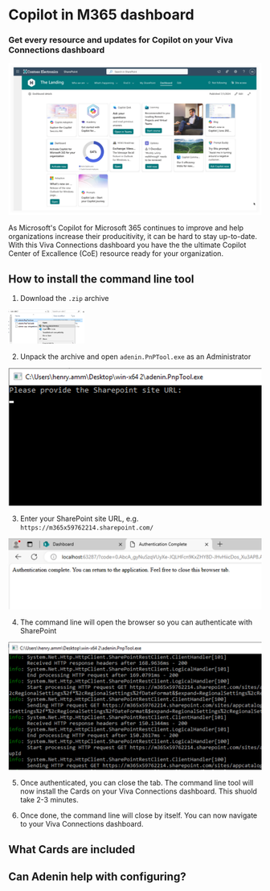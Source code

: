 # Copilot in M365 dashboard
### Get every resource and updates for Copilot on your Viva Connections dashboard

![alt text](Viva_Connections_with_Copilot_in_M365_resources.png)

As Microsoft's Copilot for Microsoft 365 continues to improve and help organizations increase their producitivity, it can be hard to stay up-to-date. With this Viva Connections dashboard you have the the ultimate Copilot Center of Excallence (CoE) resource ready for your organization.

## How to install the command line tool

1. Download the `.zip` archive

<img src="image.png" style="width: 30%">

2. Unpack the archive and open `adenin.PnPTool.exe` as an Administrator

![alt text](image-1.png)

3. Enter your SharePoint site URL, e.g. `https://m365x59762214.sharepoint.com/`

![alt text](image-2.png)

4. The command line will open the browser so you can authenticate with SharePoint

![alt text](image-3.png)

5. Once authenticated, you can close the tab. The command line tool will now install the Cards on your Viva Connections dashboard. This shuold take 2-3 minutes.

6. Once done, the command line will close by itself. You can now navigate to your Viva Connections dashboard.

## What Cards are included



## Can Adenin help with configuring?

